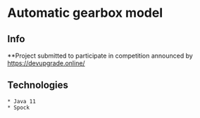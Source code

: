 # Automatic gearbox model

## Info
**Project submitted to participate in competition announced by https://devupgrade.online/

## Technologies

    * Java 11
    * Spock